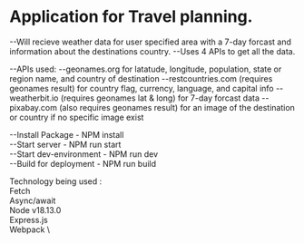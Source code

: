 # Application for Travel planning.

--Will recieve weather data for user specified area with a 7-day forcast and information about the destinations country.
--Uses 4 APIs to get all the data.

--APIs used:
--geonames.org for latatude, longitude, population, state or region name, and country of destination
--restcountries.com (requires geonames result) for country flag, currency, language, and capital info
--weatherbit.io (requires geonames lat & long) for 7-day forcast data
--pixabay.com (also requires geonames result) for an image of the destination or country if no specific image exist

--Install Package - NPM install
\
--Start server - NPM run start
\
--Start dev-environment - NPM run dev
\
--Build for deployment - NPM run build


Technology being used : \
Fetch \
Async/await \
Node v18.13.0 \
Express.js \
Webpack \




